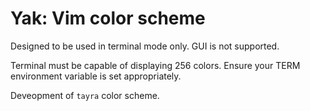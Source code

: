 # Yak: Vim color scheme

Designed to be used in terminal mode only. GUI is not supported.

Terminal must be capable of displaying 256 colors. Ensure your TERM environment variable is set appropriately.

Deveopment of `tayra` color scheme.
